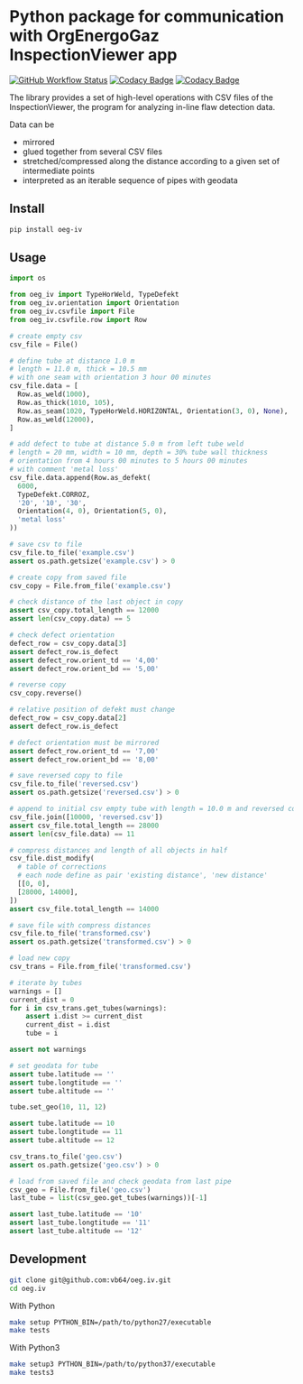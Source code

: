 # Python package for communication with OrgEnergoGaz InspectionViewer app
[![GitHub Workflow Status](https://img.shields.io/github/workflow/status/vb64/oeg.iv/oeg.iv%20tests?label=Python%202.7%203.6%203.7%203.8%203.9&style=plastic)](https://github.com/vb64/oeg.iv/actions?query=workflow%3A%22oeg.iv+tests%22)
[![Codacy Badge](https://app.codacy.com/project/badge/Grade/aa5f850432ca45408ab72c002f0689ea)](https://www.codacy.com/gh/vb64/oeg.iv/dashboard?utm_source=github.com&amp;utm_medium=referral&amp;utm_content=vb64/oeg.iv&amp;utm_campaign=Badge_Grade)
[![Codacy Badge](https://app.codacy.com/project/badge/Coverage/aa5f850432ca45408ab72c002f0689ea)](https://www.codacy.com/gh/vb64/oeg.iv/dashboard?utm_source=github.com&utm_medium=referral&utm_content=vb64/oeg.iv&utm_campaign=Badge_Coverage)

The library provides a set of high-level operations with CSV files of the InspectionViewer, the program for analyzing in-line flaw detection data.

Data can be

-   mirrored
-   glued together from several CSV files
-   stretched/compressed along the distance according to a given set of intermediate points
-   interpreted as an iterable sequence of pipes with geodata

## Install
```bash
pip install oeg-iv
```

## Usage

```python
import os

from oeg_iv import TypeHorWeld, TypeDefekt
from oeg_iv.orientation import Orientation
from oeg_iv.csvfile import File
from oeg_iv.csvfile.row import Row

# create empty csv
csv_file = File()

# define tube at distance 1.0 m
# length = 11.0 m, thick = 10.5 mm
# with one seam with orientation 3 hour 00 minutes
csv_file.data = [
  Row.as_weld(1000),
  Row.as_thick(1010, 105),
  Row.as_seam(1020, TypeHorWeld.HORIZONTAL, Orientation(3, 0), None),
  Row.as_weld(12000),
]

# add defect to tube at distance 5.0 m from left tube weld
# length = 20 mm, width = 10 mm, depth = 30% tube wall thickness
# orientation from 4 hours 00 minutes to 5 hours 00 minutes
# with comment 'metal loss'
csv_file.data.append(Row.as_defekt(
  6000,
  TypeDefekt.CORROZ,
  '20', '10', '30',
  Orientation(4, 0), Orientation(5, 0),
  'metal loss'
))

# save csv to file
csv_file.to_file('example.csv')
assert os.path.getsize('example.csv') > 0

# create copy from saved file
csv_copy = File.from_file('example.csv')

# check distance of the last object in copy
assert csv_copy.total_length == 12000
assert len(csv_copy.data) == 5

# check defect orientation
defect_row = csv_copy.data[3]
assert defect_row.is_defect
assert defect_row.orient_td == '4,00'
assert defect_row.orient_bd == '5,00'

# reverse copy
csv_copy.reverse()

# relative position of defekt must change
defect_row = csv_copy.data[2]
assert defect_row.is_defect

# defect orientation must be mirrored
assert defect_row.orient_td == '7,00'
assert defect_row.orient_bd == '8,00'

# save reversed copy to file
csv_file.to_file('reversed.csv')
assert os.path.getsize('reversed.csv') > 0

# append to initial csv empty tube with length = 10.0 m and reversed copy from file
csv_file.join([10000, 'reversed.csv'])
assert csv_file.total_length == 28000
assert len(csv_file.data) == 11

# compress distances and length of all objects in half
csv_file.dist_modify(
  # table of corrections
  # each node define as pair 'existing distance', 'new distance'
  [[0, 0],
  [28000, 14000],
])
assert csv_file.total_length == 14000

# save file with compress distances
csv_file.to_file('transformed.csv')
assert os.path.getsize('transformed.csv') > 0

# load new copy
csv_trans = File.from_file('transformed.csv')

# iterate by tubes
warnings = []
current_dist = 0
for i in csv_trans.get_tubes(warnings):
    assert i.dist >= current_dist
    current_dist = i.dist
    tube = i

assert not warnings

# set geodata for tube
assert tube.latitude == ''
assert tube.longtitude == ''
assert tube.altitude == ''

tube.set_geo(10, 11, 12)

assert tube.latitude == 10
assert tube.longtitude == 11
assert tube.altitude == 12

csv_trans.to_file('geo.csv')
assert os.path.getsize('geo.csv') > 0

# load from saved file and check geodata from last pipe
csv_geo = File.from_file('geo.csv')
last_tube = list(csv_geo.get_tubes(warnings))[-1]

assert last_tube.latitude == '10'
assert last_tube.longtitude == '11'
assert last_tube.altitude == '12'
```

## Development

```bash
git clone git@github.com:vb64/oeg.iv.git
cd oeg.iv
```

With Python

```bash
make setup PYTHON_BIN=/path/to/python27/executable
make tests
```

With Python3

```bash
make setup3 PYTHON_BIN=/path/to/python37/executable
make tests3
```
